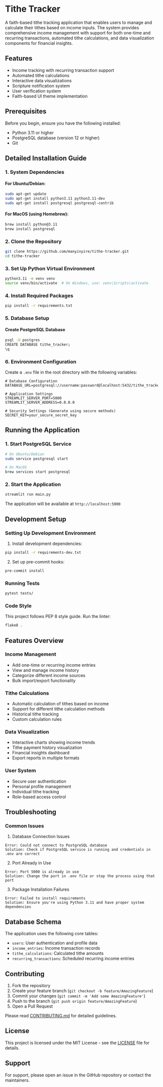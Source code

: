 # Tithe Tracker

A faith-based tithe tracking application that enables users to manage and calculate their tithes based on income inputs. The system provides comprehensive income management with support for both one-time and recurring transactions, automated tithe calculations, and data visualization components for financial insights.

## Features

- Income tracking with recurring transaction support
- Automated tithe calculations
- Interactive data visualizations
- Scripture notification system
- User verification system
- Faith-based UI theme implementation

## Prerequisites

Before you begin, ensure you have the following installed:
- Python 3.11 or higher
- PostgreSQL database (version 12 or higher)
- Git

## Detailed Installation Guide

### 1. System Dependencies

#### For Ubuntu/Debian:
```bash
sudo apt-get update
sudo apt-get install python3.11 python3.11-dev
sudo apt-get install postgresql postgresql-contrib
```

#### For MacOS (using Homebrew):
```bash
brew install python@3.11
brew install postgresql
```

### 2. Clone the Repository
```bash
git clone https://github.com/manyinyire/tithe-tracker.git
cd tithe-tracker
```

### 3. Set Up Python Virtual Environment
```bash
python3.11 -m venv venv
source venv/bin/activate  # On Windows, use: venv\Scripts\activate
```

### 4. Install Required Packages
```bash
pip install -r requirements.txt
```

### 5. Database Setup

#### Create PostgreSQL Database
```bash
psql -U postgres
CREATE DATABASE tithe_tracker;
\q
```

### 6. Environment Configuration

Create a `.env` file in the root directory with the following variables:

```env
# Database Configuration
DATABASE_URL=postgresql://username:password@localhost:5432/tithe_tracker

# Application Settings
STREAMLIT_SERVER_PORT=5000
STREAMLIT_SERVER_ADDRESS=0.0.0.0

# Security Settings (Generate using secure methods)
SECRET_KEY=your_secure_secret_key
```

## Running the Application

### 1. Start PostgreSQL Service
```bash
# On Ubuntu/Debian
sudo service postgresql start

# On MacOS
brew services start postgresql
```

### 2. Start the Application
```bash
streamlit run main.py
```

The application will be available at `http://localhost:5000`

## Development Setup

### Setting Up Development Environment

1. Install development dependencies:
```bash
pip install -r requirements-dev.txt
```

2. Set up pre-commit hooks:
```bash
pre-commit install
```

### Running Tests
```bash
pytest tests/
```

### Code Style
This project follows PEP 8 style guide. Run the linter:
```bash
flake8 .
```

## Features Overview

### Income Management
- Add one-time or recurring income entries
- View and manage income history
- Categorize different income sources
- Bulk import/export functionality

### Tithe Calculations
- Automatic calculation of tithes based on income
- Support for different tithe calculation methods
- Historical tithe tracking
- Custom calculation rules

### Data Visualization
- Interactive charts showing income trends
- Tithe payment history visualization
- Financial insights dashboard
- Export reports in multiple formats

### User System
- Secure user authentication
- Personal profile management
- Individual tithe tracking
- Role-based access control

## Troubleshooting

### Common Issues

1. Database Connection Issues
```
Error: Could not connect to PostgreSQL database
Solution: Check if PostgreSQL service is running and credentials in .env are correct
```

2. Port Already in Use
```
Error: Port 5000 is already in use
Solution: Change the port in .env file or stop the process using that port
```

3. Package Installation Failures
```
Error: Failed to install requirements
Solution: Ensure you're using Python 3.11 and have proper system dependencies
```

## Database Schema

The application uses the following core tables:

- `users`: User authentication and profile data
- `income_entries`: Income transaction records
- `tithe_calculations`: Calculated tithe amounts
- `recurring_transactions`: Scheduled recurring income entries

## Contributing

1. Fork the repository
2. Create your feature branch (`git checkout -b feature/AmazingFeature`)
3. Commit your changes (`git commit -m 'Add some AmazingFeature'`)
4. Push to the branch (`git push origin feature/AmazingFeature`)
5. Open a Pull Request

Please read [CONTRIBUTING.md](CONTRIBUTING.md) for detailed guidelines.

## License

This project is licensed under the MIT License - see the [LICENSE](LICENSE) file for details.

## Support

For support, please open an issue in the GitHub repository or contact the maintainers.
